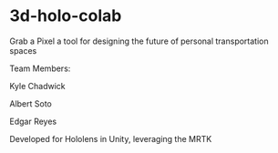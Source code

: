 # 3d-holo-colab
Grab a Pixel
a tool for designing the future of personal transportation spaces

Team Members:

Kyle Chadwick

Albert Soto

Edgar Reyes


Developed for Hololens in Unity, leveraging the MRTK
